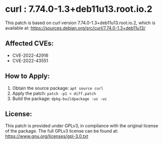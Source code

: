 # curl : 7.74.0-1.3+deb11u13.root.io.2

This patch is based on curl version 7.74.0-1.3+deb11u13.root.io.2, which is available at:
https://sources.debian.org/src/curl/7.74.0-1.3+deb11u13/

## Affected CVEs:
- CVE-2022-42916
- CVE-2022-43551

## How to Apply:
1. Obtain the source package: `apt source curl`
2. Apply the patch: `patch -p1 < diff.patch`
3. Build the package: `dpkg-buildpackage -us -uc`

## License:
This patch is provided under GPLv3, in compliance with the original license of the package.
The full GPLv3 license can be found at: https://www.gnu.org/licenses/gpl-3.0.txt
